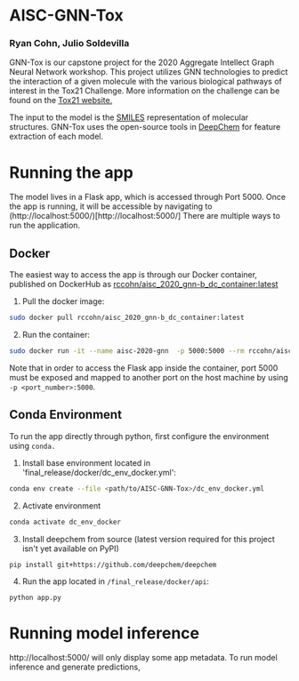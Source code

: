 # AISC-GNN-Tox
### Ryan Cohn, Julio Soldevilla

GNN-Tox is our capstone project for the 2020 Aggregate Intellect Graph Neural Network workshop. This project utilizes GNN technologies to predict the interaction of a given molecule with the various biological pathways of interest in the Tox21 Challenge. More information on the challenge can be found on the [Tox21 website.](https://tripod.nih.gov/tox21/challenge/index.jsp)

The input to the model is the [SMILES](https://en.wikipedia.org/wiki/Simplified_molecular-input_line-entry_system) representation of molecular structures. GNN-Tox uses the open-source tools in [DeepChem](https://deepchem.io/) for feature extraction of each model.

# Running the app

The model lives in a Flask app, which is accessed through Port 5000. Once the app is running, it will be accessible by navigating to (http://localhost:5000/)[http://localhost:5000/] There are multiple ways to run the application.

## Docker
The easiest way to access the app is through our Docker container, published on DockerHub as [rccohn/aisc_2020_gnn-b_dc_container:latest](https://hub.docker.com/layers/126013843/rccohn/aisc_2020_gnn-b_dc_container/latest/images/sha256-af5402eb1d400125fcbfc54cebbdc145941cf61f58dbea145e918fa592007453?context=explore)

1. Pull the docker image: 
```bash
sudo docker pull rccohn/aisc_2020_gnn-b_dc_container:latest
```
2. Run the container: 
```bash
sudo docker run -it --name aisc-2020-gnn  -p 5000:5000 --rm rccohn/aisc_2020_gnn-b_dc_container:final
```
Note that in order to access the Flask app inside the container, port 5000 must be exposed and mapped to another port on the host machine by using  `-p <port_number>:5000`.

## Conda Environment
To run the app directly through python, first configure the environment using `conda.`
1. Install base environment located in 'final_release/docker/dc_env_docker.yml': 
```bash
conda env create --file <path/to/AISC-GNN-Tox>/dc_env_docker.yml
```
2. Activate environment
```bash
conda activate dc_env_docker
```
3. Install deepchem from source (latest version required for this project isn't yet available on PyPI)
```
pip install git+https://github.com/deepchem/deepchem
```

4. Run the app located in `/final_release/docker/api`:
```bash
python app.py
```


# Running model inference
http://localhost:5000/ will only display some app metadata. To run model inference and generate predictions, 
